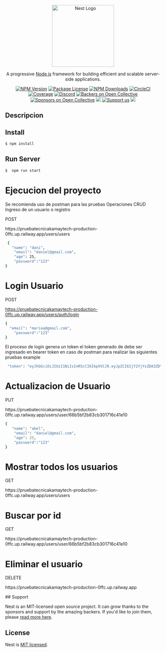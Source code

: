 <p align="center">
  <a href="http://nestjs.com/" target="blank"><img src="https://nestjs.com/img/logo-small.svg" width="200" alt="Nest Logo" /></a>
</p>

[circleci-image]: https://img.shields.io/circleci/build/github/nestjs/nest/master?token=abc123def456
[circleci-url]: https://circleci.com/gh/nestjs/nest

  <p align="center">A progressive <a href="http://nodejs.org" target="_blank">Node.js</a> framework for building efficient and scalable server-side applications.</p>
    <p align="center">
<a href="https://www.npmjs.com/~nestjscore" target="_blank"><img src="https://img.shields.io/npm/v/@nestjs/core.svg" alt="NPM Version" /></a>
<a href="https://www.npmjs.com/~nestjscore" target="_blank"><img src="https://img.shields.io/npm/l/@nestjs/core.svg" alt="Package License" /></a>
<a href="https://www.npmjs.com/~nestjscore" target="_blank"><img src="https://img.shields.io/npm/dm/@nestjs/common.svg" alt="NPM Downloads" /></a>
<a href="https://circleci.com/gh/nestjs/nest" target="_blank"><img src="https://img.shields.io/circleci/build/github/nestjs/nest/master" alt="CircleCI" /></a>
<a href="https://coveralls.io/github/nestjs/nest?branch=master" target="_blank"><img src="https://coveralls.io/repos/github/nestjs/nest/badge.svg?branch=master#9" alt="Coverage" /></a>
<a href="https://discord.gg/G7Qnnhy" target="_blank"><img src="https://img.shields.io/badge/discord-online-brightgreen.svg" alt="Discord"/></a>
<a href="https://opencollective.com/nest#backer" target="_blank"><img src="https://opencollective.com/nest/backers/badge.svg" alt="Backers on Open Collective" /></a>
<a href="https://opencollective.com/nest#sponsor" target="_blank"><img src="https://opencollective.com/nest/sponsors/badge.svg" alt="Sponsors on Open Collective" /></a>
  <a href="https://paypal.me/kamilmysliwiec" target="_blank"><img src="https://img.shields.io/badge/Donate-PayPal-ff3f59.svg"/></a>
    <a href="https://opencollective.com/nest#sponsor"  target="_blank"><img src="https://img.shields.io/badge/Support%20us-Open%20Collective-41B883.svg" alt="Support us"></a>
  <a href="https://twitter.com/nestframework" target="_blank"><img src="https://img.shields.io/twitter/follow/nestframework.svg?style=social&label=Follow"></a>
</p>
  <!--[![Backers on Open Collective](https://opencollective.com/nest/backers/badge.svg)](https://opencollective.com/nest#backer)
  [![Sponsors on Open Collective](https://opencollective.com/nest/sponsors/badge.svg)](https://opencollective.com/nest#sponsor)-->

## Descripcion


## Install

```bash
$ npm install
```

## Run Server

```bash
$  npm run start  
```
   

<h1> Ejecucion del proyecto</h1>
Se  recomienda  uso  de  postman para las  pruebas
Operaciones CRUD
Ingreso de un  usuario  o  registro
</p>
POST
</p>
https://pruebatecnicakamaytech-production-0ffc.up.railway.app/users/users
</p>



```bash
 {
   "name": "dani",
    "email": "daniel@gmail.com",
    "age": 25,
    "password":"123"
}
```
<h1>Login Usuario</h1>
</p>
POST

https://pruebatecnicakamaytech-production-0ffc.up.railway.app/users/auth/login

```bash
{
  "email": "mariaa@gmail.com",
    "password":"123"
}
```
El proceso  de login genera  un token el token  generado de  debe  ser ingresado  en bearer token en caso  de postman para   realizar las  siguientes pruebas
example
```bash
 "token": "eyJhbGciOiJIUzI1NiIsInR5cCI6IkpXVCJ9.eyJpZCI6IjY2YjYxZDA3ZDYyODk1ZjhmZjI0ZjA3MiIsIm5hbWUiOiJhYmVsIiwiaWF0IjoxNzIzMjI3Njk4LCJleHAiOjE3MjMyOTk2OTh9._y5UQ3rEm2ZBXg2XDAtKColYbrXhkXbxZntKTcYtTgE"
```
</p>
<h1>Actualizacion  de Usuario</h1>
</p>
PUT
</p>
https://pruebatecnicakamaytech-production-0ffc.up.railway.app/users/user/66b5bf2b83cb301716c41e10

```ruby
{
   "name": "abel",
    "email": "daniel@gmail.com",
    "age": 25,
    "password":"123"
}
```
</p>
<h1>Mostrar todos  los usuarios</h1>
</p>
GET
</p>
https://pruebatecnicakamaytech-production-0ffc.up.railway.app/users/users
</p>
<h1>Buscar  por  id </h1>
</p>
GET
</p>
https://pruebatecnicakamaytech-production-0ffc.up.railway.app/users/user/66b5bf2b83cb301716c41e10
</p>
<h1>Eliminar el usuario</h1> 
</p>
DELETE
</p>
https://pruebatecnicakamaytech-production-0ffc.up.railway.app
</p>
## Support

Nest is an MIT-licensed open source project. It can grow thanks to the sponsors and support by the amazing backers. If you'd like to join them, please [read more here](https://docs.nestjs.com/support).



## License

Nest is [MIT licensed](LICENSE).
